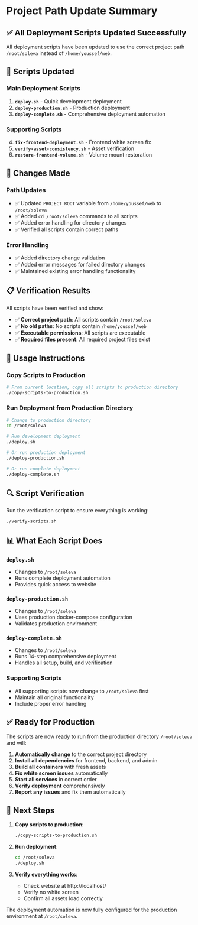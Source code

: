 # Project Path Update Summary

## ✅ **All Deployment Scripts Updated Successfully**

All deployment scripts have been updated to use the correct project path `/root/soleva` instead of `/home/youssef/web`.

## 📁 **Scripts Updated**

### **Main Deployment Scripts**
1. **`deploy.sh`** - Quick development deployment
2. **`deploy-production.sh`** - Production deployment
3. **`deploy-complete.sh`** - Comprehensive deployment automation

### **Supporting Scripts**
4. **`fix-frontend-deployment.sh`** - Frontend white screen fix
5. **`verify-asset-consistency.sh`** - Asset verification
6. **`restore-frontend-volume.sh`** - Volume mount restoration

## 🔧 **Changes Made**

### **Path Updates**
- ✅ Updated `PROJECT_ROOT` variable from `/home/youssef/web` to `/root/soleva`
- ✅ Added `cd /root/soleva` commands to all scripts
- ✅ Added error handling for directory changes
- ✅ Verified all scripts contain correct paths

### **Error Handling**
- ✅ Added directory change validation
- ✅ Added error messages for failed directory changes
- ✅ Maintained existing error handling functionality

## 📋 **Verification Results**

All scripts have been verified and show:
- ✅ **Correct project path**: All scripts contain `/root/soleva`
- ✅ **No old paths**: No scripts contain `/home/youssef/web`
- ✅ **Executable permissions**: All scripts are executable
- ✅ **Required files present**: All required project files exist

## 🚀 **Usage Instructions**

### **Copy Scripts to Production**
```bash
# From current location, copy all scripts to production directory
./copy-scripts-to-production.sh
```

### **Run Deployment from Production Directory**
```bash
# Change to production directory
cd /root/soleva

# Run development deployment
./deploy.sh

# Or run production deployment
./deploy-production.sh

# Or run complete deployment
./deploy-complete.sh
```

## 🔍 **Script Verification**

Run the verification script to ensure everything is working:
```bash
./verify-scripts.sh
```

## 📊 **What Each Script Does**

### **`deploy.sh`**
- Changes to `/root/soleva`
- Runs complete deployment automation
- Provides quick access to website

### **`deploy-production.sh`**
- Changes to `/root/soleva`
- Uses production docker-compose configuration
- Validates production environment

### **`deploy-complete.sh`**
- Changes to `/root/soleva`
- Runs 14-step comprehensive deployment
- Handles all setup, build, and verification

### **Supporting Scripts**
- All supporting scripts now change to `/root/soleva` first
- Maintain all original functionality
- Include proper error handling

## ✅ **Ready for Production**

The scripts are now ready to run from the production directory `/root/soleva` and will:

1. **Automatically change** to the correct project directory
2. **Install all dependencies** for frontend, backend, and admin
3. **Build all containers** with fresh assets
4. **Fix white screen issues** automatically
5. **Start all services** in correct order
6. **Verify deployment** comprehensively
7. **Report any issues** and fix them automatically

## 🎯 **Next Steps**

1. **Copy scripts to production**:
   ```bash
   ./copy-scripts-to-production.sh
   ```

2. **Run deployment**:
   ```bash
   cd /root/soleva
   ./deploy.sh
   ```

3. **Verify everything works**:
   - Check website at http://localhost/
   - Verify no white screen
   - Confirm all assets load correctly

The deployment automation is now fully configured for the production environment at `/root/soleva`.
